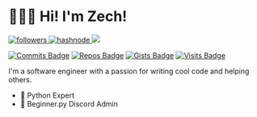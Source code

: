 # 🙋🏻‍♂️ Hi! I'm Zech!

<a href="https://twitter.com/ZechCodes">
    <img alt="followers" title="Follow me on Twitter" src="https://img.shields.io/badge/-Twitter-1DA1F2?style=for-the-badge&logo=twitter&logoColor=white&labelColor=0081D2&color=1DA1F2"/>
</a>
<!-- <a href="https://www.youtube.com/channel/UC6-iUsH8cOQ2GxGLyIVcw-Q">
    <img alt="youtube" title="YouTube" src="https://img.shields.io/badge/-YouTube-red?style=for-the-badge&logo=youtube&logoColor=white&labelColor=CF0000&color=FF0000"/>
</a> -->
<a href="https://zech.codes">
    <img alt="hashnode" title="Zech.codes on Hashnode" src="https://img.shields.io/badge/-Zech.codes?style=for-the-badge&logo=hashnode&logoColor=white&labelColor=1049e7&color=2962ff"/>
</a>
<a href="https://discord.gg/sfHykntuGy" alt="Beginner.py Discord Server">
    <img src="https://img.shields.io/badge/-Discord-5865F2?style=for-the-badge&logoColor=white&logo=discord&labelColor=4855E2"/>
</a>

[![Commits Badge](https://badges.pufler.dev/commits/monthly/ZechCodes?style=flat-square&color=3377ff)](https://github.com/ZechCodes)
[![Repos Badge](https://badges.pufler.dev/repos/ZechCodes?style=flat-square&color=3377ff)](https://github.com/ZechCodes?tab=repositories)
[![Gists Badge](https://badges.pufler.dev/gists/ZechCodes?style=flat-square&color=3377ff)](https://gist.github.com/ZechCodes)
[![Visits Badge](https://badges.pufler.dev/visits/ZechCodes/ZechCodes?style=flat-square&color=3377ff)](https://github.com/ZechCodes)

I'm a software engineer with a passion for writing cool code and helping others.

- 🐍 Python Expert
- 💬 Beginner.py Discord Admin
